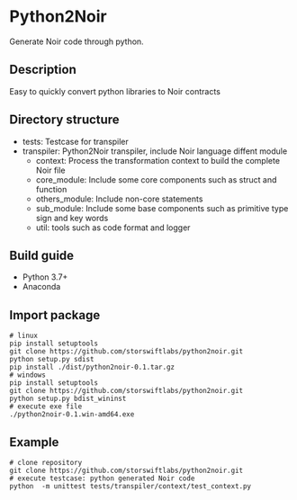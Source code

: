 # Python2Noir
Generate Noir code through python.

## Description

Easy to quickly convert python libraries to Noir contracts

## Directory structure

- tests: Testcase for transpiler
- transpiler: Python2Noir transpiler, include Noir language diffent module
  - context: Process the transformation context to build the complete Noir file
  - core_module: Include some core components such as struct and function
  - others_module: Include non-core statements
  - sub_module: Include some base components such as primitive type sign and key words
  - util: tools such as code format and logger 
  
## Build guide

- Python 3.7+
- Anaconda

## Import package
```shell
# linux
pip install setuptools
git clone https://github.com/storswiftlabs/python2noir.git
python setup.py sdist
pip install ./dist/python2noir-0.1.tar.gz
# windows
pip install setuptools
git clone https://github.com/storswiftlabs/python2noir.git
python setup.py bdist_wininst
# execute exe file
./python2noir-0.1.win-amd64.exe
```

## Example

```shell
# clone repository 
git clone https://github.com/storswiftlabs/python2noir.git
# execute testcase: python generated Noir code
python  -m unittest tests/transpiler/context/test_context.py
```
